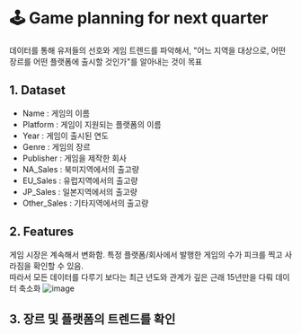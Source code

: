 # 🕹 Game planning for next quarter
데이터를 통해 유저들의 선호와 게임 트렌드를 파악해서, "어느 지역을 대상으로, 어떤 장르를 어떤 플랫폼에 출시할 것인가"를 알아내는 것이 목표

## 1. Dataset
- Name : 게임의 이름
- Platform : 게임이 지원되는 플랫폼의 이름
- Year : 게임이 출시된 연도
- Genre : 게임의 장르
- Publisher : 게임을 제작한 회사
- NA_Sales : 북미지역에서의 출고량
- EU_Sales : 유럽지역에서의 출고량
- JP_Sales : 일본지역에서의 출고량
- Other_Sales : 기타지역에서의 출고량

## 2. Features
게임 시장은 계속해서 변화함. 특정 플랫폼/회사에서 발행한 게임의 수가 피크를 찍고 사라짐을 확인할 수 있음.  
따라서 모든 데이터를 다루기 보다는 최근 년도와 관계가 깊은 근래 15년만을 다뤄 데이터 축소화
![image](https://user-images.githubusercontent.com/75603262/124702910-4559cc00-df2c-11eb-9d7c-8052aa02900c.png)

## 3. 장르 및 플랫폼의 트렌드를 확인
